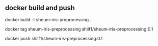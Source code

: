 

## docker build and push

docker build -t sheum-iris-preprocessing .

docker tag sheum-iris-preprocessing shilf1/sheum-iris-preprocessing:0.1

docker push shilf1/sheum-iris-preprocessing:0.1

